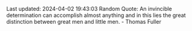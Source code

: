 Last updated: 2024-04-02 19:43:03
Random Quote: An invincible determination can accomplish almost anything and in this lies the great distinction between great men and little men. - Thomas Fuller